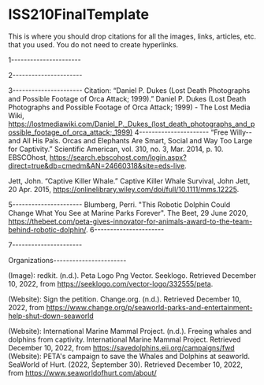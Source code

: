 # ISS210FinalTemplate
This is where you should drop citations for all the images, links, articles, etc. that you used. You do not need to create hyperlinks.


1----------------------

2----------------------

3----------------------
Citation: “Daniel P. Dukes (Lost Death Photographs and Possible Footage of Orca Attack; 1999).” Daniel P. Dukes (Lost Death Photographs and Possible Footage of Orca Attack; 1999) - The Lost Media Wiki, https://lostmediawiki.com/Daniel_P._Dukes_(lost_death_photographs_and_possible_footage_of_orca_attack;_1999)
4----------------------
“Free Willy--and All His Pals. Orcas and Elephants Are Smart, Social and Way Too Large for Captivity.” Scientific American, vol. 310, no. 3, Mar. 2014, p. 10. EBSCOhost, https://search.ebscohost.com/login.aspx?direct=true&db=cmedm&AN=24660318&site=eds-live.

Jett, John. “Captive Killer Whale.” Captive Killer Whale Survival, John Jett, 20 Apr. 2015, https://onlinelibrary.wiley.com/doi/full/10.1111/mms.12225. 

5----------------------
Blumberg, Perri. "This Robotic Dolphin Could Change What You See at Marine Parks Forever". The Beet, 29 June 2020, https://thebeet.com/peta-gives-innovator-for-animals-award-to-the-team-behind-robotic-dolphin/.
6----------------------

7----------------------

Organizations-----------------------

(Image): redkit. (n.d.). Peta Logo Png Vector. Seeklogo. Retrieved December 10, 2022, from https://seeklogo.com/vector-logo/332555/peta.

(Website): Sign the petition. Change.org. (n.d.). Retrieved December 10, 2022, from https://www.change.org/p/seaworld-parks-and-entertainment-help-shut-down-seaworld

(Website): International Marine Mammal Project. (n.d.). Freeing whales and dolphins from captivity. International Marine Mammal Project. Retrieved December 10, 2022, from https://savedolphins.eii.org/campaigns/fwd
(Website): PETA's campaign to save the Whales and Dolphins at seaworld. SeaWorld of Hurt. (2022, September 30). Retrieved December 10, 2022, from https://www.seaworldofhurt.com/about/

